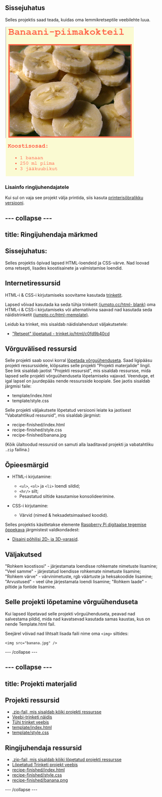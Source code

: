 ## Sissejuhatus

Selles projektis saad teada, kuidas oma lemmikretseptile veebilehte luua.

![kuvatõmmis](images/recipe-final.png)

### Lisainfo ringijuhendajatele

Kui sul on vaja see projekt välja printida, siis kasuta [printerisõbralikku versiooni](https://projects.raspberrypi.org/en/projects/recipe/print).

## \--- collapse \---

## title: Ringijuhendaja märkmed

## Sissejuhatus:

Selles projektis õpivad lapsed HTML-loendeid ja CSS-värve. Nad loovad oma retsepti, lisades koostisainete ja valmistamise loendid.

## Internetiressursid

HTML-i & CSS-i kirjutamiseks soovitame kasutada [trinketit](https://trinket.io/).

Lapsed võivad kasutada ka seda tühja trinketit [(jumpto.cc/html- blank)](http://jumpto.cc/html-blank) oma HTML-i & CSS-i kirjutamiseks või alternatiivina saavad nad kasutada seda näidistrinketit [(jumpto.cc/html-memplate)](http://jumpto.cc/html-template).

Leidub ka trinket, mis sisaldab näidislahendust väljakutsetele:

+ ["Retsept" lõpetatud - trinket.io/html/c0fd9b40cd](https://trinket.io/html/c0fd9b40cd)

## Võrguvälised ressursid

Selle projekti saab soovi korral [lõpetada võrguühenduseta](https://www.codeclubprojects.org/en-GB/resources/webdev-working-offline/). Saad ligipääsu projekti ressurssidele, klõpsates selle projekti "Projekti materjalide" lingil. See link sisaldab jaotist "Projekti ressursid", mis sisaldab ressursse, mida lapsed selle projekti võrguühenduseta lõpetamiseks vajavad. Veenduge, et igal lapsel on juurdepääs nende ressursside koopiale. See jaotis sisaldab järgmisi faile:

+ template/index.html
+ template/style.css

Selle projekti väljakutsete lõpetatud versiooni leiate ka jaotisest "Vabatahtlikud ressursid", mis sisaldab järgmist:

+ recipe-finished/index.html
+ recipe-finished/style.css
+ recipe-finished/banana.jpg

(Kõik ülaltoodud ressursid on samuti alla laaditavad projekti ja vabatahtliku `.zip` failina.)

## Õpieesmärgid

+ HTML-i kirjutamine:
    
    + `<ul>`, `<ol>` ja `<li>` loendi sildid;
    + `<hr/>` silt;
    + Pesastatud siltide kasutamise konsolideerimine.

+ CSS-i kirjutamine:
    
    + Värvid (nimed & heksadetsimaalsed koodid).

Selles projektis käsitletakse elemente [Raspberry Pi digitaalse tegemise õppekava](http://rpf.io/curriculum) järgmistest valdkondadest:

+ [Disaini põhilisi 2D- ja 3D-varasid](https://www.raspberrypi.org/curriculum/design/creator).

## Väljakutsed

"Rohkem koostisosi" - järjestamata loendisse rohkemate nimetuste lisamine; "Veel samme" - järjestatud loendisse rohkemate nimetuste lisamine; "Rohkem värve" - ​​värvinimetuste, rgb väärtuste ja heksakoodide lisamine; "Arvustused" - veel ühe järjestamata loendi lisamine; "Rohkem laade" - piltide ja fontide lisamine.

## Selle projekti lõpetamine võrguühenduseta

Kui lapsed lõpetavad selle projekti võrguühenduseta, peavad nad salvestama pildid, mida nad kavatsevad kasutada samas kaustas, kus on nende Template.html fail.

Seejärel võivad nad lihtsalt lisada faili nime oma `<img>` siltides:

    <img src="banana.jpg" />
    

\--- /collapse \---

## \--- collapse \---

## title: Projekti materjalid

## Projekti ressursid

+ [.zip-fail, mis sisaldab kõiki projekti ressursse](resources/recipe-project-resources.zip)
+ [Veebi-trinketi näidis](http://jumpto.cc/trinket-template)
+ [Tühi trinket veebis](http://jumpto.cc/trinket-blank)
+ [template/index.html](resources/template-index.html)
+ [template/style.css](resources/template-style.css)

## Ringijuhendaja ressursid

+ [.zip-fail, mis sisaldab kõiki lõpetatud projekti ressursse](resources/recipe-volunteer-resources.zip)
+ [Lõpetatud Trinketi projekt veebis](https://trinket.io/html/c0fd9b40cd)
+ [recipe-finished/index.html](resources/recipe-finished-index.html)
+ [recipe-finished/style.css](resources/recipe-finished-style.css)
+ [recipe-finished/banana.png](resources/recipe-finished-banana.png)

\--- /collapse \---